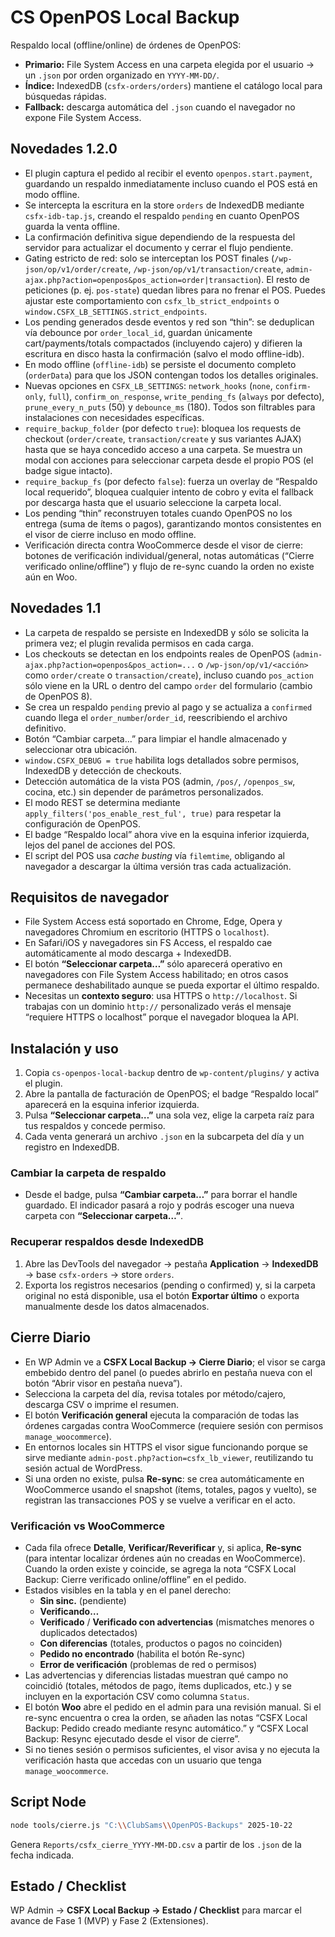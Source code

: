 # CS OpenPOS Local Backup

Respaldo local (offline/online) de órdenes de OpenPOS:
- **Primario:** File System Access en una carpeta elegida por el usuario → un `.json` por orden organizado en `YYYY-MM-DD/`.
- **Índice:** IndexedDB (`csfx-orders/orders`) mantiene el catálogo local para búsquedas rápidas.
- **Fallback:** descarga automática del `.json` cuando el navegador no expone File System Access.

## Novedades 1.2.0
- El plugin captura el pedido al recibir el evento `openpos.start.payment`, guardando un respaldo inmediatamente incluso cuando el POS está en modo offline.
- Se intercepta la escritura en la store `orders` de IndexedDB mediante `csfx-idb-tap.js`, creando el respaldo `pending` en cuanto OpenPOS guarda la venta offline.
- La confirmación definitiva sigue dependiendo de la respuesta del servidor para actualizar el documento y cerrar el flujo pendiente.
- Gating estricto de red: solo se interceptan los POST finales (`/wp-json/op/v1/order/create`, `/wp-json/op/v1/transaction/create`, `admin-ajax.php?action=openpos&pos_action=order|transaction`). El resto de peticiones (p. ej. `pos-state`) quedan libres para no frenar el POS. Puedes ajustar este comportamiento con `csfx_lb_strict_endpoints` o `window.CSFX_LB_SETTINGS.strict_endpoints`.
- Los pending generados desde eventos y red son “thin”: se deduplican vía debounce por `order_local_id`, guardan únicamente cart/payments/totals compactados (incluyendo cajero) y difieren la escritura en disco hasta la confirmación (salvo el modo offline-idb).
- En modo offline (`offline-idb`) se persiste el documento completo (`orderData`) para que los JSON contengan todos los detalles originales.
- Nuevas opciones en `CSFX_LB_SETTINGS`: `network_hooks` (`none`, `confirm-only`, `full`), `confirm_on_response`, `write_pending_fs` (`always` por defecto), `prune_every_n_puts` (50) y `debounce_ms` (180). Todos son filtrables para instalaciones con necesidades específicas.
- `require_backup_folder` (por defecto `true`): bloquea los requests de checkout (`order/create`, `transaction/create` y sus variantes AJAX) hasta que se haya concedido acceso a una carpeta. Se muestra un modal con acciones para seleccionar carpeta desde el propio POS (el badge sigue intacto).
- `require_backup_fs` (por defecto `false`): fuerza un overlay de “Respaldo local requerido”, bloquea cualquier intento de cobro y evita el fallback por descarga hasta que el usuario seleccione la carpeta local.
- Los pending “thin” reconstruyen totales cuando OpenPOS no los entrega (suma de ítems o pagos), garantizando montos consistentes en el visor de cierre incluso en modo offline.
- Verificación directa contra WooCommerce desde el visor de cierre: botones de verificación individual/general, notas automáticas (“Cierre verificado online/offline”) y flujo de re-sync cuando la orden no existe aún en Woo.

## Novedades 1.1
- La carpeta de respaldo se persiste en IndexedDB y sólo se solicita la primera vez; el plugin revalida permisos en cada carga.
- Los checkouts se detectan en los endpoints reales de OpenPOS (`admin-ajax.php?action=openpos&pos_action=...` o `/wp-json/op/v1/<acción>` como `order/create` o `transaction/create`), incluso cuando `pos_action` sólo viene en la URL o dentro del campo `order` del formulario (cambio de OpenPOS 8).
- Se crea un respaldo `pending` previo al pago y se actualiza a `confirmed` cuando llega el `order_number`/`order_id`, reescribiendo el archivo definitivo.
- Botón “Cambiar carpeta…” para limpiar el handle almacenado y seleccionar otra ubicación.
- `window.CSFX_DEBUG = true` habilita logs detallados sobre permisos, IndexedDB y detección de checkouts.
- Detección automática de la vista POS (admin, `/pos/`, `/openpos_sw`, cocina, etc.) sin depender de parámetros personalizados.
- El modo REST se determina mediante `apply_filters('pos_enable_rest_ful', true)` para respetar la configuración de OpenPOS.
- El badge “Respaldo local” ahora vive en la esquina inferior izquierda, lejos del panel de acciones del POS.
- El script del POS usa *cache busting* vía `filemtime`, obligando al navegador a descargar la última versión tras cada actualización.

## Requisitos de navegador
- File System Access está soportado en Chrome, Edge, Opera y navegadores Chromium en escritorio (HTTPS o `localhost`).
- En Safari/iOS y navegadores sin FS Access, el respaldo cae automáticamente al modo descarga + IndexedDB.
- El botón **“Seleccionar carpeta…”** sólo aparecerá operativo en navegadores con File System Access habilitado; en otros casos permanece deshabilitado aunque se pueda exportar el último respaldo.
- Necesitas un **contexto seguro**: usa HTTPS o `http://localhost`. Si trabajas con un dominio `http://` personalizado verás el mensaje “requiere HTTPS o localhost” porque el navegador bloquea la API.

## Instalación y uso
1. Copia `cs-openpos-local-backup` dentro de `wp-content/plugins/` y activa el plugin.
2. Abre la pantalla de facturación de OpenPOS; el badge “Respaldo local” aparecerá en la esquina inferior izquierda.
3. Pulsa **“Seleccionar carpeta…”** una sola vez, elige la carpeta raíz para tus respaldos y concede permiso.
4. Cada venta generará un archivo `.json` en la subcarpeta del día y un registro en IndexedDB.

### Cambiar la carpeta de respaldo
- Desde el badge, pulsa **“Cambiar carpeta…”** para borrar el handle guardado. El indicador pasará a rojo y podrás escoger una nueva carpeta con **“Seleccionar carpeta…”**.

### Recuperar respaldos desde IndexedDB
1. Abre las DevTools del navegador → pestaña **Application** → **IndexedDB** → base `csfx-orders` → store `orders`.
2. Exporta los registros necesarios (pending o confirmed) y, si la carpeta original no está disponible, usa el botón **Exportar último** o exporta manualmente desde los datos almacenados.

## Cierre Diario
- En WP Admin ve a **CSFX Local Backup → Cierre Diario**; el visor se carga embebido dentro del panel (o puedes abrirlo en pestaña nueva con el botón “Abrir visor en pestaña nueva”).
- Selecciona la carpeta del día, revisa totales por método/cajero, descarga CSV o imprime el resumen.
- El botón **Verificación general** ejecuta la comparación de todas las órdenes cargadas contra WooCommerce (requiere sesión con permisos `manage_woocommerce`).
- En entornos locales sin HTTPS el visor sigue funcionando porque se sirve mediante `admin-post.php?action=csfx_lb_viewer`, reutilizando tu sesión actual de WordPress.
- Si una orden no existe, pulsa **Re-sync**: se crea automáticamente en WooCommerce usando el snapshot (ítems, totales, pagos y vuelto), se registran las transacciones POS y se vuelve a verificar en el acto.

### Verificación vs WooCommerce
- Cada fila ofrece **Detalle**, **Verificar/Reverificar** y, si aplica, **Re-sync** (para intentar localizar órdenes aún no creadas en WooCommerce). Cuando la orden existe y coincide, se agrega la nota “CSFX Local Backup: Cierre verificado online/offline” en el pedido.
- Estados visibles en la tabla y en el panel derecho:
  - **Sin sinc.** (pendiente)
  - **Verificando…**
  - **Verificado** / **Verificado con advertencias** (mismatches menores o duplicados detectados)
  - **Con diferencias** (totales, productos o pagos no coinciden)
  - **Pedido no encontrado** (habilita el botón Re-sync)
  - **Error de verificación** (problemas de red o permisos)
- Las advertencias y diferencias listadas muestran qué campo no coincidió (totales, métodos de pago, ítems duplicados, etc.) y se incluyen en la exportación CSV como columna `Status`.
- El botón **Woo** abre el pedido en el admin para una revisión manual. Si el re-sync encuentra o crea la orden, se añaden las notas “CSFX Local Backup: Pedido creado mediante resync automático.” y “CSFX Local Backup: Resync ejecutado desde el visor de cierre”.
- Si no tienes sesión o permisos suficientes, el visor avisa y no ejecuta la verificación hasta que accedas con un usuario que tenga `manage_woocommerce`.

## Script Node
```bash
node tools/cierre.js "C:\\ClubSams\\OpenPOS-Backups" 2025-10-22
```
Genera `Reports/csfx_cierre_YYYY-MM-DD.csv` a partir de los `.json` de la fecha indicada.

## Estado / Checklist
WP Admin → **CSFX Local Backup → Estado / Checklist** para marcar el avance de Fase 1 (MVP) y Fase 2 (Extensiones).
